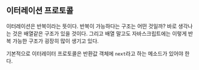 ## 이터레이션 프로토콜

이터레이션은 반복이라는 뜻이다. 반복이 가능하다는 구조는 어떤 것일까? 바로 생각나는 것은 배열같은 구조가 있을 것이다. 그리고 배열 말고도 자바스크립트에는 이렇게 반복 가능한 구조가 굉장히 많이 생기고 있다.

기본적으로 이터레이터 프로토콜은 반환값 객체에 `next`라고 하는 메소드가 있어야 한다.
